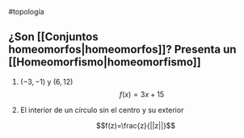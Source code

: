 #topología 

## ¿Son [[Conjuntos homeomorfos|homeomorfos]]? Presenta un [[Homeomorfismo|homeomorfismo]]

1. $(-3,-1)$ y $(6,12)$
$$f(x)=3x+15$$

2. El interior de un círculo sin el centro y su exterior

$$f(z)=\frac{z}{||z||}$$